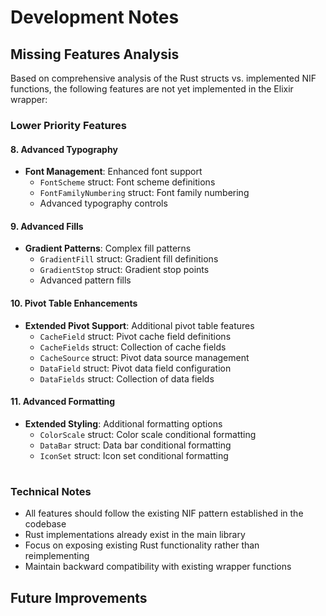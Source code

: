 # Development Notes

## Missing Features Analysis

Based on comprehensive analysis of the Rust structs vs. implemented NIF functions, the following features are not yet implemented in the Elixir wrapper:

### Lower Priority Features

#### 8. Advanced Typography

- **Font Management**: Enhanced font support
  - `FontScheme` struct: Font scheme definitions
  - `FontFamilyNumbering` struct: Font family numbering
  - Advanced typography controls

#### 9. Advanced Fills

- **Gradient Patterns**: Complex fill patterns
  - `GradientFill` struct: Gradient fill definitions
  - `GradientStop` struct: Gradient stop points
  - Advanced pattern fills

#### 10. Pivot Table Enhancements

- **Extended Pivot Support**: Additional pivot table features
  - `CacheField` struct: Pivot cache field definitions
  - `CacheFields` struct: Collection of cache fields
  - `CacheSource` struct: Pivot data source management
  - `DataField` struct: Pivot data field configuration
  - `DataFields` struct: Collection of data fields

#### 11. Advanced Formatting

- **Extended Styling**: Additional formatting options
  - `ColorScale` struct: Color scale conditional formatting
  - `DataBar` struct: Data bar conditional formatting
  - `IconSet` struct: Icon set conditional formatting

#

### Technical Notes

- All features should follow the existing NIF pattern established in the codebase
- Rust implementations already exist in the main library
- Focus on exposing existing Rust functionality rather than reimplementing
- Maintain backward compatibility with existing wrapper functions

## Future Improvements
